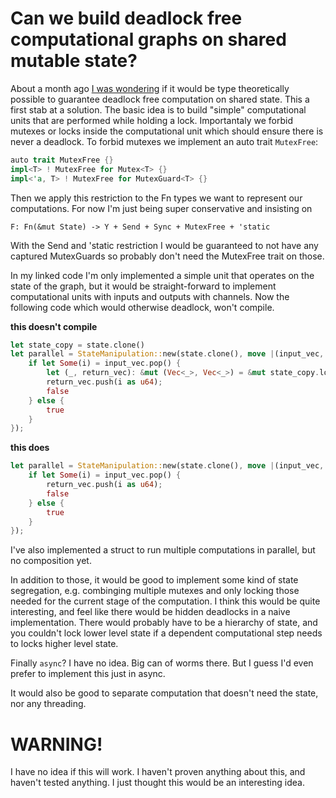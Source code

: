 # Can we build deadlock free computational graphs on shared mutable state?
About a month ago [I was wondering](
https://www.reddit.com/r/rust/comments/w7g8js/lets_fix_buffered_streams/ihjs75p/?utm_source=share&utm_medium=ios_app&utm_name=iossmf&context=3
) if it would be type theoretically possible to guarantee deadlock
free computation on shared state. This a first stab at a solution. The basic
idea is to build "simple" computational units that are performed while holding
a lock. Importantaly we forbid mutexes or locks inside the computational unit 
which should ensure there is never a deadlock. To forbid mutexes we implement an 
auto trait `MutexFree`:
```rust
auto trait MutexFree {}
impl<T> ! MutexFree for Mutex<T> {}
impl<'a, T> ! MutexFree for MutexGuard<T> {}
```
Then we apply this restriction to the Fn types we want to represent our 
computations. For now I'm just being super conservative and insisting on 
```
F: Fn(&mut State) -> Y + Send + Sync + MutexFree + 'static
```
With the Send and 'static restriction I would be guaranteed to not have any
captured MutexGuards so probably don't need the MutexFree trait on those.

In my linked code I'm only implemented a simple unit that operates on the state
of the graph, but it would be straight-forward to implement computational units 
with inputs and outputs with channels. Now the following code which would 
otherwise deadlock, won't compile.
    
**this doesn't compile**
```rust
let state_copy = state.clone()
let parallel = StateManipulation::new(state.clone(), move |(input_vec, _)| {
    if let Some(i) = input_vec.pop() {
        let (_, return_vec): &mut (Vec<_>, Vec<_>) = &mut state_copy.lock().unwrap();
        return_vec.push(i as u64);
        false
    } else {
        true
    }
});
```

**this does**
```rust
let parallel = StateManipulation::new(state.clone(), move |(input_vec, return_vec)| {
    if let Some(i) = input_vec.pop() {
        return_vec.push(i as u64);
        false
    } else {
        true
    }
});
```

I've also implemented a struct to run multiple computations in parallel, but no
composition yet. 

In addition to those, it would be good to implement some kind of state 
segregation, e.g. combinging multiple mutexes and only locking those needed for 
the current stage of the computation. I think this would be quite interesting, 
and feel like there would be hidden deadlocks in a naive implementation. There 
would probably have to be a hierarchy of state, and you couldn't lock lower 
level state if a dependent computational step needs to locks higher level state. 

Finally `async`? I have no idea. Big can of worms there. But I guess I'd even 
prefer to implement this just in async.

It would also be good to separate computation that doesn't need the state, nor
any threading.

# WARNING!
I have no idea if this will work. I haven't proven anything about this, and 
haven't tested anything. I just thought this would be an interesting idea.
